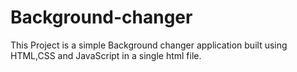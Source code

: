 # Background-changer
This Project is a simple Background changer  application built using HTML,CSS and JavaScript in a single html file.
